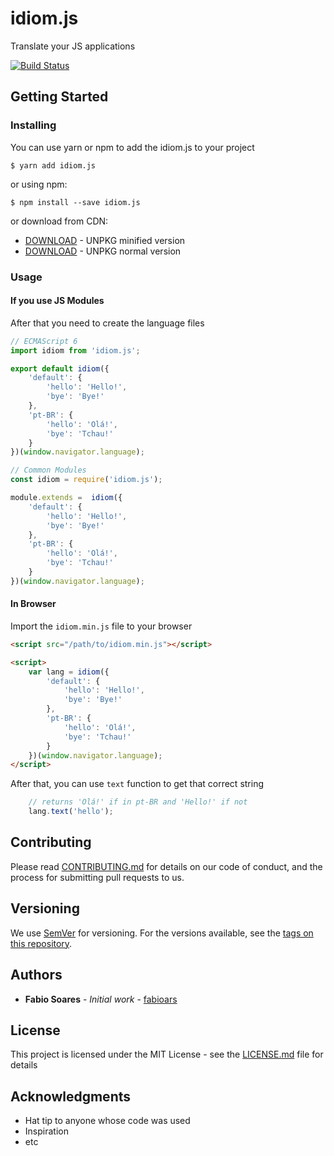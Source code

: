 # idiom.js
Translate your JS applications

[![Build Status](https://travis-ci.org/fabioars/idiom.js.svg?branch=master)](https://travis-ci.org/fabioars/idiom.js)

## Getting Started

### Installing

You can use yarn or npm to add the idiom.js to your project

```
$ yarn add idiom.js
```

or using npm:

```
$ npm install --save idiom.js
```

or download from CDN:
* [DOWNLOAD](https://unpkg.com/idiom.js@1.0.0/dist/idiom.min.js) - UNPKG minified version
* [DOWNLOAD](https://unpkg.com/idiom.js@1.0.0/dist/idiom.js) - UNPKG normal version


### Usage

#### If you use JS Modules

After that you need to create the language files

```js
// ECMAScript 6
import idiom from 'idiom.js';

export default idiom({
    'default': {
        'hello': 'Hello!',
        'bye': 'Bye!'
    },
    'pt-BR': {
        'hello': 'Olá!',
        'bye': 'Tchau!'
    }
})(window.navigator.language);

// Common Modules
const idiom = require('idiom.js');

module.extends =  idiom({
    'default': {
        'hello': 'Hello!',
        'bye': 'Bye!'
    },
    'pt-BR': {
        'hello': 'Olá!',
        'bye': 'Tchau!'
    }
})(window.navigator.language);
```

#### In Browser

Import the `idiom.min.js` file to your browser

```html
<script src="/path/to/idiom.min.js"></script>

<script>
    var lang = idiom({
        'default': {
            'hello': 'Hello!',
            'bye': 'Bye!'
        },
        'pt-BR': {
            'hello': 'Olá!',
            'bye': 'Tchau!'
        }
    })(window.navigator.language);
</script>
```

After that, you can use `text` function to get that correct string

```js
    // returns 'Olá!' if in pt-BR and 'Hello!' if not
    lang.text('hello'); 
```

## Contributing

Please read [CONTRIBUTING.md](https://gist.github.com/PurpleBooth/b24679402957c63ec426) for details on our code of conduct, and the process for submitting pull requests to us.

## Versioning

We use [SemVer](http://semver.org/) for versioning. For the versions available, see the [tags on this repository](https://github.com/your/project/tags). 

## Authors

* **Fabio Soares** - *Initial work* - [fabioars](https://github.com/fabioars)

## License

This project is licensed under the MIT License - see the [LICENSE.md](LICENSE.md) file for details

## Acknowledgments

* Hat tip to anyone whose code was used
* Inspiration
* etc

